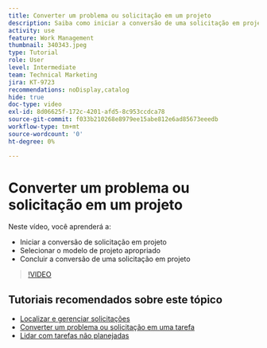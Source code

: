```yaml
---
title: Converter um problema ou solicitação em um projeto
description: Saiba como iniciar a conversão de uma solicitação em projeto, selecionar o modelo de projeto correto e concluir a conversão.
activity: use
feature: Work Management
thumbnail: 340343.jpeg
type: Tutorial
role: User
level: Intermediate
team: Technical Marketing
jira: KT-9723
recommendations: noDisplay,catalog
hide: true
doc-type: video
exl-id: 8d06625f-172c-4201-afd5-8c953ccdca78
source-git-commit: f033b210268e8979ee15abe812e6ad85673eeedb
workflow-type: tm+mt
source-wordcount: '0'
ht-degree: 0%

---
```


# Converter um problema ou solicitação em um projeto

Neste vídeo, você aprenderá a:

* Iniciar a conversão de solicitação em projeto
* Selecionar o modelo de projeto apropriado
* Concluir a conversão de uma solicitação em projeto

>[!VIDEO](https://video.tv.adobe.com/v/340343/?quality=12&learn=on)


## Tutoriais recomendados sobre este tópico

* [Localizar e gerenciar solicitações](/help/manage-work/issues-requests/find-requests.md)
* [Converter um problema ou solicitação em uma tarefa](/help/manage-work/issues-requests/convert-issues-to-other-work-items.md)
* [Lidar com tarefas não planejadas](/help/manage-work/issues-requests/handle-unplanned-work.md)
